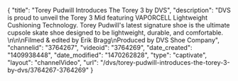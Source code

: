 {
    "title": "Torey Pudwill Introduces The Torey 3 by DVS",
    "description": "DVS is proud to unveil the Torey 3 Mid featuring VAPORCELL Lightweight Cushioning Technology. Torey Pudwill's latest signature shoe is the ultimate cupsole skate shoe designed to be lightweight, durable, and comfortable. \n\n\nFilmed & edited by Erik Bragg\nProduced by DVS Shoe Company",
    "channelid": "3764267",
    "videoid": "3764269",
    "date_created": "1409938448",
    "date_modified": "1470262828",
    "type": "captivate",
    "layout": "channelVideo",
    "url": "\/dvs\/torey-pudwill-introduces-the-torey-3-by-dvs\/3764267-3764269"
}